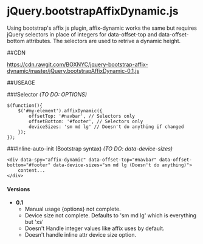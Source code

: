 # jQuery.bootstrapAffixDynamic.js
Using bootstrap's affix js plugin, affix-dynamic works the same but requires jQuery selectors in place of integers for data-offset-top and data-offset-bottom attributes. The selectors are used to retrive a dynamic height.


##CDN

https://cdn.rawgit.com/BOXNYC/jquery-bootstrap-affix-dynamic/master/jQuery.bootstrapAffixDynamic-0.1.js


##USEAGE

###Selector *(TO DO: OPTIONS)*
```
$(function(){
	$('#my-element').affixDynamic({
		offsetTop: '#navbar', // Selectors only
		offsetBottom: '#footer', // Selectors only
		deviceSizes: 'sm md lg' // Doesn't do anything if changed
	});
});
```
###Inline-auto-init (Bootstrap syntax) *(TO DO: data-device-sizes)*
```
<div data-spy="affix-dynamic" data-offset-top="#navbar" data-offset-bottom="#footer" data-device-sizes="sm md lg (Doesn't do anything)">
	content...
</div>
```

#### Versions
* **0.1**
  * Manual usage {options} not complete.
  * Device size not complete. Defaults to 'sm md lg' which is everything but 'xs'
  * Doesn't Handle integer values like affix uses by default.
  * Doesn't handle inline attr device size option.


